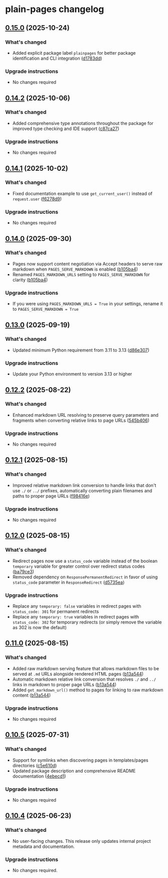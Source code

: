# plain-pages changelog

## [0.15.0](https://github.com/dropseed/plain/releases/plain-pages@0.15.0) (2025-10-24)

### What's changed

- Added explicit package label `plainpages` for better package identification and CLI integration ([d1783dd](https://github.com/dropseed/plain/commit/d1783dd564))

### Upgrade instructions

- No changes required

## [0.14.2](https://github.com/dropseed/plain/releases/plain-pages@0.14.2) (2025-10-06)

### What's changed

- Added comprehensive type annotations throughout the package for improved type checking and IDE support ([c87ca27](https://github.com/dropseed/plain/commit/c87ca27ed2))

### Upgrade instructions

- No changes required

## [0.14.1](https://github.com/dropseed/plain/releases/plain-pages@0.14.1) (2025-10-02)

### What's changed

- Fixed documentation example to use `get_current_user()` instead of `request.user` ([f6278d9](https://github.com/dropseed/plain/commit/f6278d9bb4))

### Upgrade instructions

- No changes required

## [0.14.0](https://github.com/dropseed/plain/releases/plain-pages@0.14.0) (2025-09-30)

### What's changed

- Pages now support content negotiation via Accept headers to serve raw markdown when `PAGES_SERVE_MARKDOWN` is enabled ([b105ba4](https://github.com/dropseed/plain/commit/b105ba4dd0))
- Renamed `PAGES_MARKDOWN_URLS` setting to `PAGES_SERVE_MARKDOWN` for clarity ([b105ba4](https://github.com/dropseed/plain/commit/b105ba4dd0))

### Upgrade instructions

- If you were using `PAGES_MARKDOWN_URLS = True` in your settings, rename it to `PAGES_SERVE_MARKDOWN = True`

## [0.13.0](https://github.com/dropseed/plain/releases/plain-pages@0.13.0) (2025-09-19)

### What's changed

- Updated minimum Python requirement from 3.11 to 3.13 ([d86e307](https://github.com/dropseed/plain/commit/d86e307efb))

### Upgrade instructions

- Update your Python environment to version 3.13 or higher

## [0.12.2](https://github.com/dropseed/plain/releases/plain-pages@0.12.2) (2025-08-22)

### What's changed

- Enhanced markdown URL resolving to preserve query parameters and fragments when converting relative links to page URLs ([545b406](https://github.com/dropseed/plain/commit/545b406a22))

### Upgrade instructions

- No changes required

## [0.12.1](https://github.com/dropseed/plain/releases/plain-pages@0.12.1) (2025-08-15)

### What's changed

- Improved relative markdown link conversion to handle links that don't use `./` or `../` prefixes, automatically converting plain filenames and paths to proper page URLs ([f98416e](https://github.com/dropseed/plain/commit/f98416e1e7))

### Upgrade instructions

- No changes required

## [0.12.0](https://github.com/dropseed/plain/releases/plain-pages@0.12.0) (2025-08-15)

### What's changed

- Redirect pages now use a `status_code` variable instead of the boolean `temporary` variable for greater control over redirect status codes ([ba79ce3](https://github.com/dropseed/plain/commit/ba79ce3d70))
- Removed dependency on `ResponsePermanentRedirect` in favor of using `status_code` parameter in `ResponseRedirect` ([d5735ea](https://github.com/dropseed/plain/commit/d5735ea4f8))

### Upgrade instructions

- Replace any `temporary: false` variables in redirect pages with `status_code: 301` for permanent redirects
- Replace any `temporary: true` variables in redirect pages with `status_code: 302` for temporary redirects (or simply remove the variable as 302 is now the default)

## [0.11.0](https://github.com/dropseed/plain/releases/plain-pages@0.11.0) (2025-08-15)

### What's changed

- Added raw markdown serving feature that allows markdown files to be served at `.md` URLs alongside rendered HTML pages ([b13a544](https://github.com/dropseed/plain/commit/b13a544679c5ffc172fb3e0ef53b97a2a6c50ccb))
- Automatic markdown relative link conversion that resolves `./` and `../` links in markdown to proper page URLs ([b13a544](https://github.com/dropseed/plain/commit/b13a544679c5ffc172fb3e0ef53b97a2a6c50ccb))
- Added `get_markdown_url()` method to pages for linking to raw markdown content ([b13a544](https://github.com/dropseed/plain/commit/b13a544679c5ffc172fb3e0ef53b97a2a6c50ccb))

### Upgrade instructions

- No changes required

## [0.10.5](https://github.com/dropseed/plain/releases/plain-pages@0.10.5) (2025-07-31)

### What's changed

- Support for symlinks when discovering pages in templates/pages directories ([c5e610d](https://github.com/dropseed/plain/commit/c5e610dfb7161551efdc82a23dac985e89078059))
- Updated package description and comprehensive README documentation ([4ebecd1](https://github.com/dropseed/plain/commit/4ebecd1856f96afc09a2ad6887224ae94b1a7395))

### Upgrade instructions

- No changes required

## [0.10.4](https://github.com/dropseed/plain/releases/plain-pages@0.10.4) (2025-06-23)

### What's changed

- No user-facing changes. This release only updates internal project metadata and documentation.

### Upgrade instructions

- No changes required.
